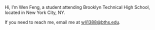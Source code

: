 Hi, I’m Wen Feng, a student attending Brooklyn Technical High School, located in New York City, NY.

If you need to reach me, email me at wli1388@bths.edu.

